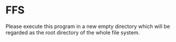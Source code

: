 # FFS
Please execute this program in a new empty directory which will be regarded as the root directory of the whole file system.
